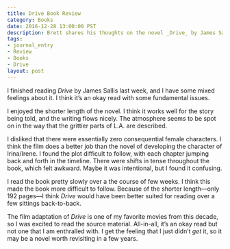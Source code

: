 ```yaml
---
title: Drive Book Review
category: Books
date: 2016-12-28 13:00:00 PST
description: Brett shares his thoughts on the novel _Drive_ by James Sallis.
tags:
- journal_entry
- Review
- Books
- Drive
layout: post
---
```


I finished reading _Drive_ by James Sallis last week, and I have some mixed feelings about it. I think it’s an okay read with some fundamental issues.

I enjoyed the shorter length of the novel. I think it works well for the story being told, and the writing flows nicely. The atmosphere seems to be spot on in the way that the grittier parts of L.A. are described.

I disliked that there were essentially zero consequential female characters. I think the film does a better job than the novel of developing the character of Irina/Irene. I found the plot difficult to follow, with each chapter jumping back and forth in the timeline. There were shifts in tense throughout the book, which felt awkward. Maybe it was intentional, but I found it confusing.

I read the book pretty slowly over a the course of few weeks. I think this made the book more difficult to follow. Because of the shorter length—only 192 pages—I think _Drive_ would have been better suited for reading over a few sittings back-to-back.

The film adaptation of _Drive_ is one of my favorite movies from this decade, so I was excited to read the source material. All-in-all, it’s an okay read but not one that I am enthralled with. I get the feeling that I just didn’t _get_ it, so it may be a novel worth revisiting in a few years.
